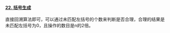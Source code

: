 #### [22. 括号生成](https://leetcode-cn.com/problems/generate-parentheses/)

直接回溯算法即可，可以通过未匹配左括号的个数来判断是否合理，合理的结果是未匹配左括号为0，且操作的数目是n的2倍。

